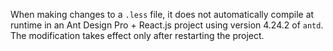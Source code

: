 When making changes to a `.less` file, it does not automatically compile at runtime in an Ant Design Pro + React.js project using version 4.24.2 of `antd`. The modification takes effect only after restarting the project.
